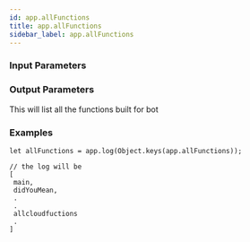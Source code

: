 ```yaml
---
id: app.allFunctions
title: app.allFunctions
sidebar_label: app.allFunctions
---
```


### Input Parameters


### Output Parameters


This will list all the functions built for bot

### Examples

```
let allFunctions = app.log(Object.keys(app.allFunctions));

// the log will be
[
 main,
 didYouMean,
 .
 .
 allcloudfuctions
 .
]
```